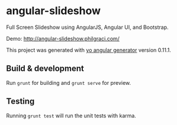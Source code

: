 # angular-slideshow

Full Screen Slideshow using AngularJS, Angular UI, and Bootstrap.

Demo: http://angular-slideshow.philgraci.com/


This project was generated with [yo angular generator](https://github.com/yeoman/generator-angular)
version 0.11.1.

## Build & development

Run `grunt` for building and `grunt serve` for preview.

## Testing

Running `grunt test` will run the unit tests with karma.
